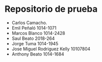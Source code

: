 # Repositorio de prueba

- Carlos Camacho.
- Emil Peñaló 1014-1071
- Marcos Blanco 1014-2428
- Saul Beato 2018-264
- Jorge Tuma 1014-1945 
- Jose Miguel Rodriguez Kelly 10107804
- Anthony Beato 1014-1684


